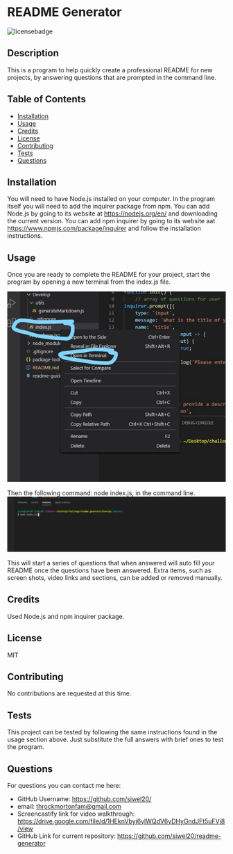 
  # README Generator

  ![licensebadge](https://img.shields.io/badge/license-MIT-red)

  ## Description 

  This is a program to help quickly create a professional README for new projects, by answering questions that are prompted in the command line. 
  
  
  ## Table of Contents
    
  * [Installation](#installation)
  * [Usage](#usage)
  * [Credits](#credits)
  * [License](#license)
  * [Contributing](#contributing)
  * [Tests](#tests)
  * [Questions](#questions)
  
  
  ## Installation
  
  You will need to have Node.js installed on your computer. In the program itself you will need to add the inquirer package from npm. You can add Node.js by going to its website at https://nodejs.org/en/ and downloading the current version. You can add npm inquirer by going to its website aat https://www.npmjs.com/package/inquirer and follow the installation instructions. 
  
  
  ## Usage 
  
  Once you are ready to complete the README for your project, start the program by opening a new terminal from the index.js file. 

  ![new-terminal](./assets/images/new-terminal.jpg)

  Then the following command: node index.js, in the command line. 
  ![start-command](./assets/images/start-command.PNG)

  This will start a series of questions that when answered will auto fill your README once the questions have been answered. Extra items, such as screen shots, video links and sections, can be added or removed manually. 

  
  ## Credits
  
  Used Node.js and npm inquirer package.   
  
  
  ## License
  
  MIT

  
  ## Contributing
  
  No contributions are requested at this time. 

  
  ## Tests
  
  This project can be tested by following the same instructions found in the usage section above. Just substitute the full answers with brief ones to test the program. 


  ## Questions
  For questions you can contact me here:
  * GitHub Username: https://github.com/siwel20/
  * email: throckmortonfam@gmail.com
  * Screencastify link for video walkthrough: https://drive.google.com/file/d/1HEknVbyj6ylWQdV6yDHyGndJFt5uFVj8/view
  * GitHub Link for current repository: https://github.com/siwel20/readme-generator

